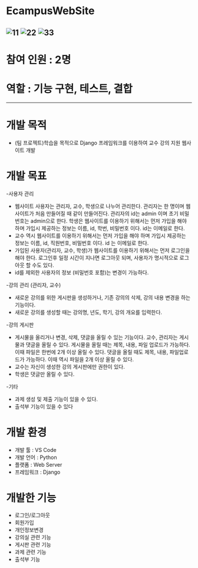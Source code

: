 # EcampusWebSite

![11](https://user-images.githubusercontent.com/57030114/69805460-07f76d80-1224-11ea-9f99-119a9ee7e15d.png)
![22](https://user-images.githubusercontent.com/57030114/69805470-0b8af480-1224-11ea-8c91-41f2dfe0956d.png)
![33](https://user-images.githubusercontent.com/57030114/69805477-0ded4e80-1224-11ea-97e5-3430236f3ced.png)
----
# 참여 인원 : 2명
# 역할 : 기능 구현, 테스트, 결합
----
# 개발 목적
* (팀 프로젝트)학습을 목적으로 Django 프레임워크를 이용하여 교수 강의 지원 웹사이트 개발

# 개발 목표

-사용자 관리
  * 웹사이트 사용자는 관리자, 교수, 학생으로 나누어 관리한다. 관리자는 한 명이며 웹사이트가 처음 만들어질 때 같이 만들어진다.  관리자의 id는 admin 이며   초기 비밀 번호는 admin으로 한다.  학생은 웹사이트를 이용하기 위해서는 먼저 가입을 해야 하며 가입시 제공하는 정보는 이름, id, 학번, 비밀번호 이다.   id는 이메일로 한다. 
  * 교수 역시 웹사이트를 이용하기 위해서는 먼저 가입을 해야 하며 가입시 제공하는 정보는 이름, id, 직원번호, 비밀번호 이다. id 는 이메일로 한다. 
  * 가입된 사용자(관리자, 교수, 학생)가 웹사이트를 이용하기 위해서는 먼저 로그인을 해야 한다.  로그인후 일정 시간이 지나면 로그아웃 되며, 사용자가 명시적으로 로그 아웃 할 수도 있다. 
  * id를 제외한 사용자의 정보 (비밀번호 포함)는 변경이 가능하다.

-강의 관리 (관리자, 교수)
 * 새로운 강의를 위한 게시판을 생성하거나, 기존 강의의 삭제, 강의 내용 변경을 하는 기능이다. 
 * 새로운 강의를 생성할 때는 강의명, 년도, 학기, 강의 개요를 입력한다.  

-강의 게시판
 * 게시물을 올리거나 변경, 삭제, 댓글을 올릴 수 있는 기능이다. 교수, 관리자는 게시물과 댓글을 올릴 수 있다.  게시물을 올릴 때는 제목, 내용, 파일 업로드가 가능하다.  이때 파일은 한번에 2개 이상 올릴 수 있다.   댓글을 올릴 때도 제목, 내용, 파일업로드가 가능하다.  이때 역시 파일을 2개 이상 올릴 수 있다. 
 * 교수는 자신이 생성한 강의 게시판에만 권한이 있다.
 * 학생은 댓글만 올릴 수 있다. 
 
-기타
 * 과제 생성 및 제출 기능이 있을 수 있다. 
 * 출석부 기능이 있을 수 있다

# 개발 환경
* 개발 툴 : VS Code
* 개발 언어 : Python
* 플랫폼 : Web Server
* 프레임워크 : Django

# 개발한 기능
* 로그인/로그아웃
* 회원가입
* 개인정보변경
* 강의실 관련 기능
* 게시판 관련 기능
* 과제 관련 기능
* 출석부 기능
